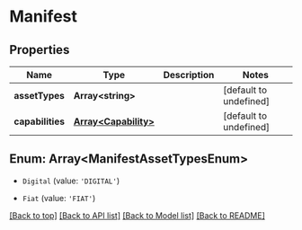 # Manifest

## Properties

|Name | Type | Description | Notes|
|------------ | ------------- | ------------- | -------------|
|**assetTypes** | **Array&lt;string&gt;** |  | [default to undefined]|
|**capabilities** | [**Array&lt;Capability&gt;**](Capability.md) |  | [default to undefined]|


## Enum: Array&lt;ManifestAssetTypesEnum&gt;


* `Digital` (value: `'DIGITAL'`)

* `Fiat` (value: `'FIAT'`)





[[Back to top]](#) [[Back to API list]](../../README.md#documentation-for-api-endpoints) [[Back to Model list]](../../README.md#documentation-for-models) [[Back to README]](../../README.md)
